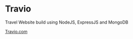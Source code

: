 # Travio
Travel Website build using NodeJS, ExpressJS and MongoDB
</p>
<a href="https://pure-caverns-38443.herokuapp.com/">Travio.com</a>
</p>
